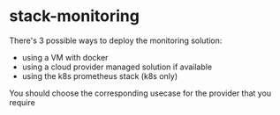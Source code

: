 # stack-monitoring


There's 3 possible ways to deploy the monitoring solution:

- using a VM with docker
- using a cloud provider managed solution if available
- using the k8s prometheus stack (k8s only)

You should choose the corresponding usecase for the provider that you require
